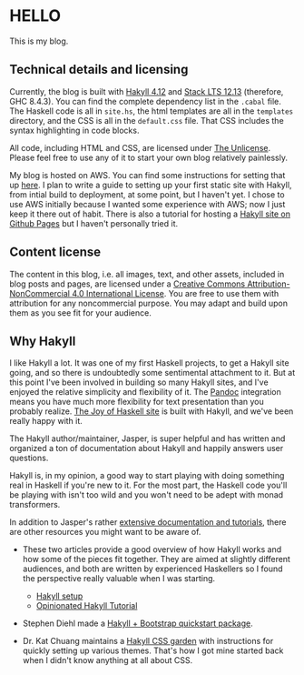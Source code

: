 # HELLO

This is my blog. 

## Technical details and licensing

Currently, the blog is built with [Hakyll 4.12](http://hackage.haskell.org/package/hakyll) and [Stack LTS 12.13](https://www.stackage.org/lts-12.13) (therefore, GHC 8.4.3). You can find the complete dependency list in the `.cabal` file. The Haskell code is all in `site.hs`, the html templates are all in the `templates` directory, and the CSS is all in the `default.css` file. That CSS includes the syntax highlighting in code blocks.

All code, including HTML and CSS, are licensed under [The Unlicense](http://unlicense.org/). Please feel free to use any of it to start your own blog relatively painlessly. 

My blog is hosted on AWS. You can find some instructions for setting that up [here](https://osterlund.xyz/posts/2015-11-06-hakyll_site_amazon_aws.html). I plan to write a guide to setting up your first static site with Hakyll, from intial build to deployment, at some point, but I haven't yet. I chose to use AWS initially because I wanted some experience with AWS; now I just keep it there out of habit. There is also a tutorial for hosting a [Hakyll site on Github Pages](https://jaspervdj.be/hakyll/tutorials/github-pages-tutorial.html) but I haven't personally tried it.

## Content license

The content in this blog, i.e. all images, text, and other assets, included in blog posts and pages, are licensed under a [Creative Commons Attribution-NonCommercial 4.0 International License](https://creativecommons.org/licenses/by-nc/4.0/). You are free to use them with attribution for any noncommercial purpose. You may adapt and build upon them as you see fit for your audience. 


## Why Hakyll

I like Hakyll a lot. It was one of my first Haskell projects, to get a Hakyll site going, and so there is undoubtedly some sentimental attachment to it. But at this point I've been involved in building so many Hakyll sites, and I've enjoyed the relative simplicity and flexibility of it. The [Pandoc](https://pandoc.org/MANUAL.html) integration means you have much more flexibility for text presentation than you probably realize. [The Joy of Haskell site](https://joyofhaskell.com/) is built with Hakyll, and we've been really happy with it.

The Hakyll author/maintainer, Jasper, is super helpful and has written and organized a ton of documentation about Hakyll and happily answers user questions. 

Hakyll is, in my opinion, a good way to start playing with doing something real in Haskell if you're new to it. For the most part, the Haskell code you'll be playing with isn't too wild and you won't need to be adept with monad transformers. 

In addition to Jasper's rather [extensive documentation and tutorials](https://jaspervdj.be/hakyll/), there are other resources you might want to be aware of. 
 
- These two articles provide a good overview of how Hakyll works and how some of the pieces fit together. They are aimed at slightly different audiences, and both are written by experienced Haskellers so I found the perspective really valuable when I was starting.

  * [Hakyll setup](http://yannesposito.com/Scratch/en/blog/Hakyll-setup/)   
  * [Opinionated Hakyll Tutorial](http://sigkill.dk/writings/guides/hakyll.html)  

- Stephen Diehl made a [Hakyll + Bootstrap quickstart package](https://github.com/sdiehl/hakyll-bootstrap).  
 
- Dr. Kat Chuang maintains a [Hakyll CSS garden](http://katychuang.com/hakyll-cssgarden/gallery/) with instructions for quickly setting up various themes. That's how I got mine started back when I didn't know anything at all about CSS.  


 